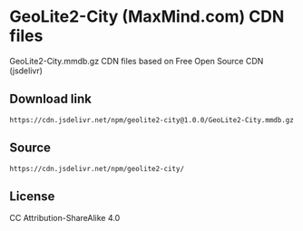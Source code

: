 # GeoLite2-City (MaxMind.com) CDN files

GeoLite2-City.mmdb.gz CDN files based on Free Open Source CDN (jsdelivr) 

## Download link
```
https://cdn.jsdelivr.net/npm/geolite2-city@1.0.0/GeoLite2-City.mmdb.gz
```

## Source
```
https://cdn.jsdelivr.net/npm/geolite2-city/
```

## License
CC Attribution-ShareAlike 4.0

